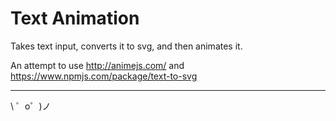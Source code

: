 Text Animation
=================

Takes text input, converts it to svg, and then animates it.

An attempt to use http://animejs.com/ and https://www.npmjs.com/package/text-to-svg

-------------------

\ ゜o゜)ノ

